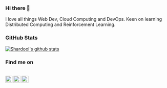 ### Hi there 👋
I love all things Web Dev, Cloud Computing and DevOps. Keen on learning Distributed Computing and Reinforcement Learning.


### GitHub Stats
[![Shardool's github stats](https://github-readme-stats.vercel.app/api?username=startsUp&show_icons=true&theme=radical)](https://github.com/startsUp/github-readme-stats)

### Find me on
<br/>
<a href="https://www.linkedin.com/in/sp97/">
  <img align="left" alt="Linkedin" width="22px" src="https://cdn.jsdelivr.net/npm/simple-icons@v3/icons/linkedin.svg" />
</a>
<a href="https://leetcode.com/startsup/">
  <img align="left" alt="Leetcode" width="22px" src="https://cdn.jsdelivr.net/npm/simple-icons@v3/icons/leetcode.svg" />
</a>
<a href="https://open.spotify.com/user/shardoodle">
  <img align="left" alt=" Codechef" width="22px" src="https://cdn.jsdelivr.net/npm/simple-icons@v3/icons/spotify.svg" />
</a>

